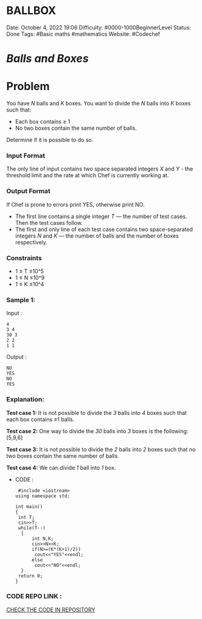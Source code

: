 # BALLBOX

Date: October 4, 2022 19:06
Difficulty: #0000-1000BeginnerLevel
Status: Done
Tags: #Basic maths #mathematics
Website: #Codechef


# ***Balls and Boxes***

# **Problem**

You have *N* balls and *K* boxes. You want to divide the *N* balls into *K* boxes such that:

- Each box contains ≥ 1
- No two boxes contain the same number of balls.

Determine if it is possible to do so.


### **Input Format**

The only line of input contains two space separated integers *X* and *Y* - the threshold limit and the rate at which Chef is currently working at.

### **Output Format**

If Chef is prone to errors print YES, otherwise print NO.

- The first line contains a single integer *T* — the number of test cases. Then the test cases follow.
- The first and only line of each test case contains two space-separated integers *N* and *K* — the number of balls and the number of boxes respectively.


### **Constraints**

- 1 ≤ T ≤10^5
- 1 ≤ N ≤10^9
- 1 ≤ K ≤10^4

### **Sample 1:**

Input :
```
4
3 4
30 3
2 2
1 1
```

Output :
```
NO
YES
NO
YES
```

### **Explanation:**

**Test case 1:**  It is not possible to divide the *3* balls into *4* boxes such that each box contains ≥1 balls.

**Test case 2:** One way to divide the *30* balls into *3* boxes is the following:[5,9,6]

**Test case 3:**  It is not possible to divide the *2* balls into *2* boxes such that no two boxes contain the same number of balls.

**Test case 4:** We can divide *1* ball into *1* box.

- CODE :
   ```
    #include <iostream>
   using namespace std;

  int main() 
  {
	int T;
	cin>>T;
	while(T--)
	 {
	     int N,K;
	     cin>>N>>K;
	     if(N>=(K*(K+1)/2))
	      cout<<"YES"<<endl;
	     else
	      cout<<"NO"<<endl;
	 }
	return 0;
  } 
    ```
### CODE REPO LINK : 
[CHECK THE CODE IN REPOSITORY](./COMPETITIVE%20CODING/CODECHEF/0000-1000%20Beginner%20Level/BALLBOX.CPP)
